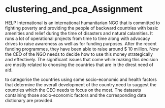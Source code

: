 # clustering_and_pca_Assignment
HELP International is an international humanitarian NGO that is committed to fighting poverty and providing the people of backward countries with basic amenities and relief during the time of disasters and natural calamities. It runs a lot of operational projects from time to time along with advocacy drives to raise awareness as well as for funding purposes.     After the recent funding programmes, they have been able to raise around $ 10 million. Now the CEO of the NGO needs to decide how to use this money strategically and effectively. The significant issues that come while making this decision are mostly related to choosing the countries that are in the direst need of aid.

 to categorise the countries using some socio-economic and health factors that determine the overall development of the country.need to suggest the countries which the CEO needs to focus on the most.  The datasets containing those socio-economic factors and the corresponding data dictionary are provided.
